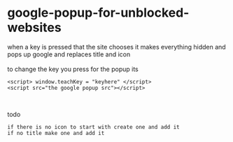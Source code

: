 # google-popup-for-unblocked-websites
when a key is pressed that the site chooses it makes everything hidden and pops up google and replaces title and icon <br/>
<br/>
to change the key you press for the popup its
```
<script> window.teachKey = "keyhere" </script>
<script src="the google popup src"></script>
```
<br/>

todo
```
if there is no icon to start with create one and add it
if no title make one and add it
```

